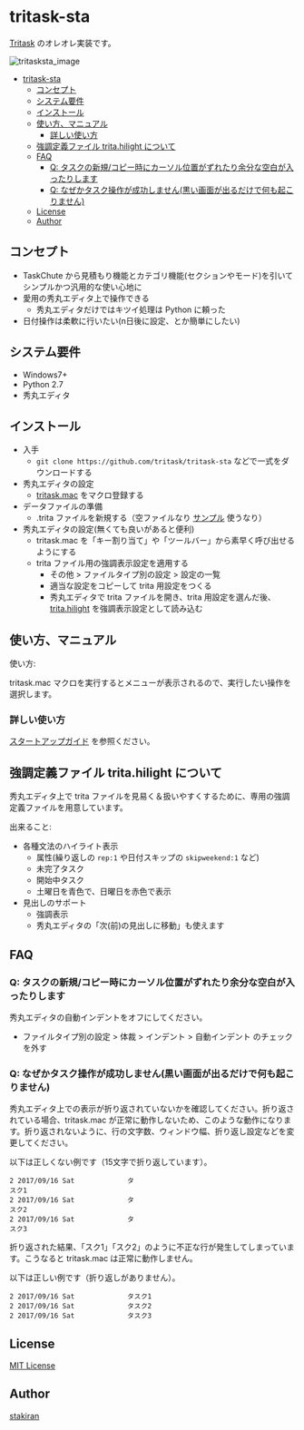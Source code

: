 # tritask-sta
[Tritask](https://github.com/tritask/tritask-spec) のオレオレ実装です。

![tritasksta_image](https://user-images.githubusercontent.com/23325839/28743090-32fc207c-747c-11e7-81f3-6a9764bffb43.jpg)

<!-- toc -->
- [tritask-sta](#tritask-sta)
  - [コンセプト](#コンセプト)
  - [システム要件](#システム要件)
  - [インストール](#インストール)
  - [使い方、マニュアル](#使い方マニュアル)
    - [詳しい使い方](#詳しい使い方)
  - [強調定義ファイル trita.hilight について](#強調定義ファイル-tritahilight-について)
  - [FAQ](#faq)
    - [Q: タスクの新規/コピー時にカーソル位置がずれたり余分な空白が入ったりします](#q-タスクの新規コピー時にカーソル位置がずれたり余分な空白が入ったりします)
    - [Q: なぜかタスク操作が成功しません(黒い画面が出るだけで何も起こりません)](#q-なぜかタスク操作が成功しません黒い画面が出るだけで何も起こりません)
  - [License](#license)
  - [Author](#author)

## コンセプト
- TaskChute から見積もり機能とカテゴリ機能(セクションやモード)を引いてシンプルかつ汎用的な使い心地に
- 愛用の秀丸エディタ上で操作できる
  - 秀丸エディタだけではキツイ処理は Python に頼った
- 日付操作は柔軟に行いたい(n日後に設定、とか簡単にしたい)

## システム要件
- Windows7+
- Python 2.7
- 秀丸エディタ

## インストール
- 入手
  - `git clone https://github.com/tritask/tritask-sta` などで一式をダウンロードする
- 秀丸エディタの設定
  - [tritask.mac](tritask.mac) をマクロ登録する
- データファイルの準備
  - .trita ファイルを新規する（空ファイルなり [サンプル](sample.trita) 使うなり）
- 秀丸エディタの設定(無くても良いがあると便利)
  - tritask.mac を「キー割り当て」や「ツールバー」から素早く呼び出せるようにする
  - trita ファイル用の強調表示設定を適用する
    - その他 > ファイルタイプ別の設定 > 設定の一覧
    - 適当な設定をコピーして trita 用設定をつくる
    - 秀丸エディタで trita ファイルを開き、trita 用設定を選んだ後、[trita.hilight](trita.hilight) を強調表示設定として読み込む

## 使い方、マニュアル
使い方:

tritask.mac マクロを実行するとメニューが表示されるので、実行したい操作を選択します。

### 詳しい使い方
[スタートアップガイド](https://github.com/tritask/tritask-spec/blob/master/startup_trita.md) を参照ください。

## 強調定義ファイル trita.hilight について
秀丸エディタ上で trita ファイルを見易く＆扱いやすくするために、専用の強調定義ファイルを用意しています。

出来ること:

- 各種文法のハイライト表示
  - 属性(繰り返しの `rep:1` や日付スキップの `skipweekend:1` など)
  - 未完了タスク
  - 開始中タスク
  - 土曜日を青色で、日曜日を赤色で表示
- 見出しのサポート
  - 強調表示
  - 秀丸エディタの「次(前)の見出しに移動」も使えます

## FAQ

### Q: タスクの新規/コピー時にカーソル位置がずれたり余分な空白が入ったりします
秀丸エディタの自動インデントをオフにしてください。

- ファイルタイプ別の設定 > 体裁 > インデント > 自動インデント のチェックを外す

### Q: なぜかタスク操作が成功しません(黒い画面が出るだけで何も起こりません)
秀丸エディタ上での表示が折り返されていないかを確認してください。折り返されている場合、tritask.mac が正常に動作しないため、このような動作になります。折り返されないように、行の文字数、ウィンドウ幅、折り返し設定などを変更してください。

以下は正しくない例です（15文字で折り返しています）。

```
2 2017/09/16 Sat             タ
スク1
2 2017/09/16 Sat             タ
スク2
2 2017/09/16 Sat             タ
スク3
```

折り返された結果、「スク1」「スク2」のように不正な行が発生してしまっています。こうなると tritask.mac は正常に動作しません。

以下は正しい例です（折り返しがありません）。

```
2 2017/09/16 Sat             タスク1
2 2017/09/16 Sat             タスク2
2 2017/09/16 Sat             タスク3
```

## License
[MIT License](LICENSE)

## Author
[stakiran](https://github.com/stakiran)
